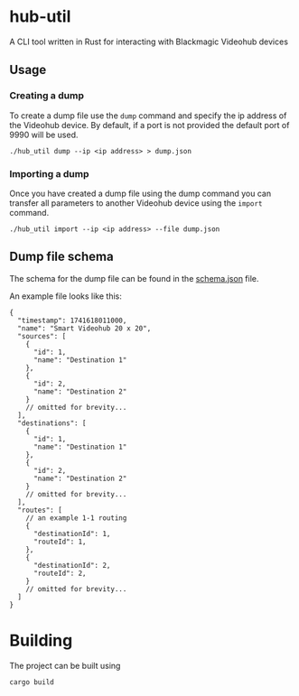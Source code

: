 # hub-util
A CLI tool written in Rust for interacting with Blackmagic Videohub devices

## Usage
### Creating a dump
To create a dump file use the `dump` command and specify the
ip address of the Videohub device. By default, if a port is not provided the
default port of 9990 will be used.

```
./hub_util dump --ip <ip address> > dump.json
```

### Importing a dump
Once you have created a dump file using the dump command you can transfer all
parameters to another Videohub device using the `import` command.
```
./hub_util import --ip <ip address> --file dump.json
```

## Dump file schema
The schema for the dump file can be found in the [schema.json](schema.json) file.

An example file looks like this:
```json5
{
  "timestamp": 1741618011000,
  "name": "Smart Videohub 20 x 20",
  "sources": [
    {
      "id": 1,
      "name": "Destination 1"
    },
    {
      "id": 2,
      "name": "Destination 2"
    }
    // omitted for brevity...
  ],
  "destinations": [
    {
      "id": 1,
      "name": "Destination 1"
    },
    {
      "id": 2,
      "name": "Destination 2"
    }
    // omitted for brevity...
  ],
  "routes": [
    // an example 1-1 routing
    {
      "destinationId": 1,
      "routeId": 1,
    },
    {
      "destinationId": 2,
      "routeId": 2,
    }
    // omitted for brevity...
  ]
}
```

# Building
The project can be built using 
```
cargo build
```